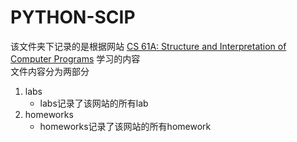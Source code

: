 # PYTHON-SCIP
该文件夹下记录的是根据网站 [CS 61A: Structure and Interpretation of Computer Programs](https://cs61a.org/) 学习的内容  
文件内容分为两部分

1.   labs
     *   labs记录了该网站的所有lab
2.   homeworks
     *   homeworks记录了该网站的所有homework 